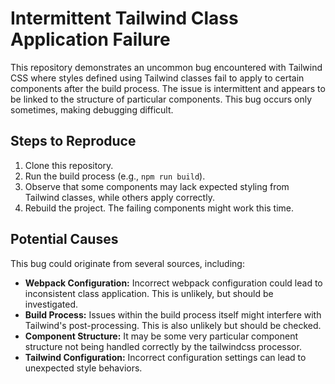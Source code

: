 # Intermittent Tailwind Class Application Failure

This repository demonstrates an uncommon bug encountered with Tailwind CSS where styles defined using Tailwind classes fail to apply to certain components after the build process.  The issue is intermittent and appears to be linked to the structure of particular components. This bug occurs only sometimes, making debugging difficult.

## Steps to Reproduce

1. Clone this repository.
2. Run the build process (e.g., `npm run build`).
3. Observe that some components may lack expected styling from Tailwind classes, while others apply correctly.
4. Rebuild the project. The failing components might work this time.

## Potential Causes

This bug could originate from several sources, including:

* **Webpack Configuration:** Incorrect webpack configuration could lead to inconsistent class application. This is unlikely, but should be investigated.
* **Build Process:** Issues within the build process itself might interfere with Tailwind's post-processing.  This is also unlikely but should be checked.
* **Component Structure:** It may be some very particular component structure not being handled correctly by the tailwindcss processor.
* **Tailwind Configuration:** Incorrect configuration settings can lead to unexpected style behaviors.